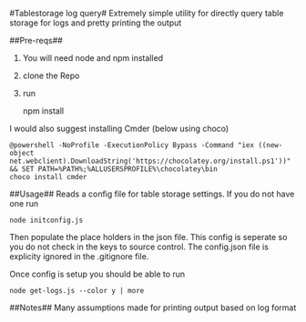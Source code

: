 #Tablestorage log query#
Extremely simple utility for directly query table storage for logs and pretty printing the output


##Pre-reqs##
1. You will need node and npm installed
2. clone the Repo
3. run 
    
    npm install

I would also suggest installing Cmder (below using choco)

    @powershell -NoProfile -ExecutionPolicy Bypass -Command "iex ((new-object net.webclient).DownloadString('https://chocolatey.org/install.ps1'))" && SET PATH=%PATH%;%ALLUSERSPROFILE%\chocolatey\bin
    choco install cmder

##Usage##
Reads a config file for table storage settings. If you do not have one run 

    node initconfig.js
    
Then populate the place holders in the json file. This config is seperate so you do not check in the keys to source control. The config.json file is explicity ignored in the .gitignore file.

Once config is setup you should be able to run

    node get-logs.js --color y | more
    
##Notes##
Many assumptions made for printing output based on log format